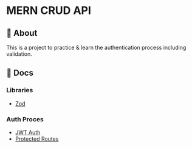 # MERN CRUD API

## 📝 About  

This is a project to practice & learn the authentication process including validation.

## 📄 Docs

### Libraries

* [Zod](./docs/zod.md)

### Auth Proces

* [JWT Auth](./docs/jwt-autentication.md)
* [Protected Routes](./docs/protected-routes.md)
